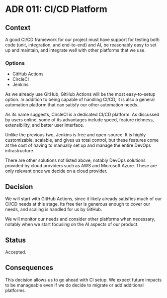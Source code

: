 # ADR 011: CI/CD Platform

## Context

A good CI/CD framework for our project must have support for testing both code (unit, integration, and end-to-end) and AI, be reasonably easy to set up and maintain, and integrate well with other platforms that we use.

### Options

- GitHub Actions
- CircleCI
- Jenkins

As we already use GitHub, GitHub Actions will be the most easy-to-setup option. In addition to being capable of handling CI/CD, it is also a general automation platform that can satisfy our other automation needs.

As its name suggests, CircleCI is a dedicated CI/CD platform. As discussed by users online, some of its advantages include speed, feature richness, extensibility, and better user interface.

Unlike the previous two, Jenkins is free and open-source. It is highly customizable, scalable, and gives us total control, but these features come at the cost of having to manually set up and manage the entire DevOps infrastructure.

There are other solutions not listed above, notably DevOps solutions provided by cloud providers such as AWS and Microsoft Azure. These are only relevant once we decide on a cloud provider.

## Decision

We will start with GitHub Actions, since it likely already satisfies much of our CI/CD needs at this stage. Its free tier is generous enough to cover our needs, and scaling is handled for us by GitHub.

We will monitor our needs and consider other platforms when necessary, notably when we start focusing on the AI aspects of our product.

## Status

Accepted.

## Consequences

This decision allows us to go ahead with CI setup. We expect future impacts to be manageable even if we do decide to migrate or add additional platforms.